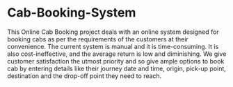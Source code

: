 # Cab-Booking-System
This Online Cab Booking project deals with an online system designed for booking cabs as per the requirements of the customers at their convenience.  The current system is manual and it is time-consuming. It is also cost-ineffective, and the average return is low and diminishing.  We give customer satisfaction the utmost priority and so give ample options to book cab by entering details like their journey date and time, origin, pick-up point, destination and the drop-off point they need to reach.

